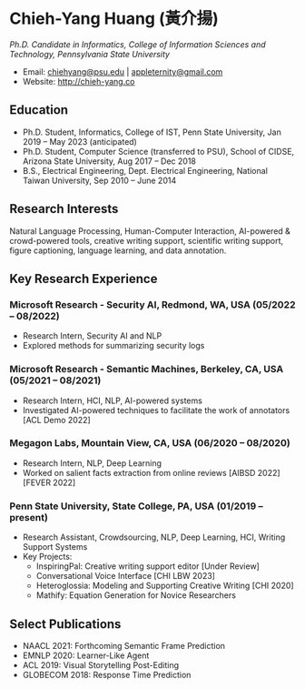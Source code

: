 # Chieh-Yang Huang (黃介揚)
_Ph.D. Candidate in Informatics, College of Information Sciences and Technology, Pennsylvania State University_

- Email: chiehyang@psu.edu | appleternity@gmail.com
- Website: http://chieh-yang.co

## Education

- Ph.D. Student, Informatics, College of IST, Penn State University, Jan 2019 – May 2023 (anticipated)
- Ph.D. Student, Computer Science (transferred to PSU), School of CIDSE, Arizona State University, Aug 2017 – Dec 2018
- B.S., Electrical Engineering, Dept. Electrical Engineering, National Taiwan University, Sep 2010 – June 2014

## Research Interests

Natural Language Processing, Human-Computer Interaction, AI-powered & crowd-powered tools, creative writing support, scientific writing support, figure captioning, language learning, and data annotation.

## Key Research Experience

### Microsoft Research - Security AI, Redmond, WA, USA (05/2022 – 08/2022)
- Research Intern, Security AI and NLP
- Explored methods for summarizing security logs

### Microsoft Research - Semantic Machines, Berkeley, CA, USA (05/2021 – 08/2021)
- Research Intern, HCI, NLP, AI-powered systems
- Investigated AI-powered techniques to facilitate the work of annotators [ACL Demo 2022]

### Megagon Labs, Mountain View, CA, USA (06/2020 – 08/2020)
- Research Intern, NLP, Deep Learning
- Worked on salient facts extraction from online reviews [AIBSD 2022] [FEVER 2022]

### Penn State University, State College, PA, USA (01/2019 – present)
- Research Assistant, Crowdsourcing, NLP, Deep Learning, HCI, Writing Support Systems
- Key Projects:
    - InspiringPal: Creative writing support editor [Under Review]
    - Conversational Voice Interface [CHI LBW 2023]
    - Heteroglossia: Modeling and Supporting Creative Writing [CHI 2020]
    - Mathify: Equation Generation for Novice Researchers

## Select Publications

- NAACL 2021: Forthcoming Semantic Frame Prediction
- EMNLP 2020: Learner-Like Agent
- ACL 2019: Visual Storytelling Post-Editing
- GLOBECOM 2018: Response Time Prediction


